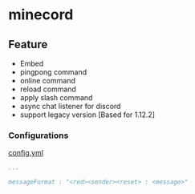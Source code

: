 # minecord

## Feature
- Embed
- pingpong command
- online command
- reload command
- apply slash command
- async chat listener for discord
- support legacy version [Based for 1.12.2]

### Configurations

[config.yml](https://github.com/Netherald/wild-discordmc/blob/master/src/main/resources/config.yml)
```yml
...

messageFormat : "<red><sender><reset> : <message>"
```